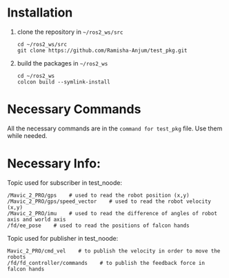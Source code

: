 # Installation
1. clone the repository in `~/ros2_ws/src`
   ```shell
   cd ~/ros2_ws/src
   git clone https://github.com/Ramisha-Anjum/test_pkg.git
   ```
2. build the packages in `~/ros2_ws`
   ```shell
   cd ~/ros2_ws
   colcon build --symlink-install
   ```
# Necessary Commands
All the necessary commands are in the `command for test_pkg` file. Use them while needed.

# Necessary Info:
Topic used for subscriber in test_noode:
```shell
/Mavic_2_PRO/gps    # used to read the robot position (x,y)
/Mavic_2_PRO/gps/speed_vector    # used to read the robot velocity (x,y)
/Mavic_2_PRO/imu    # used to read the difference of angles of robot axis and world axis
/fd/ee_pose    # used to read the positions of falcon hands
```

Topic used for publisher in test_noode:
```shell
Mavic_2_PRO/cmd_vel    # to publish the velocity in order to move the robots
/fd/fd_controller/commands    # to publish the feedback force in falcon hands
```
